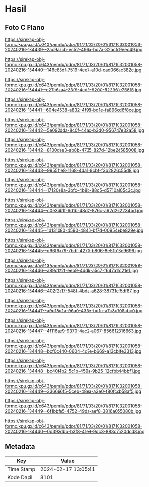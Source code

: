 # Hasil

## Foto C Plano

https://sirekap-obj-formc.kpu.go.id/c643/pemilu/pdpr/81/71/03/20/01/8171032001058-20240216-134439--2ac9aacb-ec52-496a-bd7a-32acfc9eec49.jpg

https://sirekap-obj-formc.kpu.go.id/c643/pemilu/pdpr/81/71/03/20/01/8171032001058-20240216-134440--146c83df-7519-4ee7-a10d-cad066ac382c.jpg

https://sirekap-obj-formc.kpu.go.id/c643/pemilu/pdpr/81/71/03/20/01/8171032001058-20240216-134441--e27c6aa4-23f9-4cd9-9200-522361e758f5.jpg

https://sirekap-obj-formc.kpu.go.id/c643/pemilu/pdpr/81/71/03/20/01/8171032001058-20240216-134441--604e4638-a832-4f98-bd1e-fa896cd6f8ce.jpg

https://sirekap-obj-formc.kpu.go.id/c643/pemilu/pdpr/81/71/03/20/01/8171032001058-20240216-134442--5e092dda-8c0f-44ac-b3d0-956747e32a58.jpg

https://sirekap-obj-formc.kpu.go.id/c643/pemilu/pdpr/81/71/03/20/01/8171032001058-20240216-134442--8100dee3-ab8b-4735-827d-12be2d585008.jpg

https://sirekap-obj-formc.kpu.go.id/c643/pemilu/pdpr/81/71/03/20/01/8171032001058-20240216-134443--9955f1e8-1168-4da1-9cbf-f3b2826c55d8.jpg

https://sirekap-obj-formc.kpu.go.id/c643/pemilu/pdpr/81/71/03/20/01/8171032001058-20240216-134444--17120e8a-3bfc-4b8b-88c5-d5710a105c3c.jpg

https://sirekap-obj-formc.kpu.go.id/c643/pemilu/pdpr/81/71/03/20/01/8171032001058-20240216-134444--c0e3db1f-6d1b-48d2-876c-a62d262234bd.jpg

https://sirekap-obj-formc.kpu.go.id/c643/pemilu/pdpr/81/71/03/20/01/8171032001058-20240216-134445--1d131080-4590-4846-bf7d-00954ebe829e.jpg

https://sirekap-obj-formc.kpu.go.id/c643/pemilu/pdpr/81/71/03/20/01/8171032001058-20240216-134445--d96f9a79-7bdf-4270-b806-8e51b13e9696.jpg

https://sirekap-obj-formc.kpu.go.id/c643/pemilu/pdpr/81/71/03/20/01/8171032001058-20240216-134446--a89c122f-eeb9-4ddb-a5c7-f647a11c21e1.jpg

https://sirekap-obj-formc.kpu.go.id/c643/pemilu/pdpr/81/71/03/20/01/8171032001058-20240216-134446--402f2a17-548f-4bda-a628-38731ef5df87.jpg

https://sirekap-obj-formc.kpu.go.id/c643/pemilu/pdpr/81/71/03/20/01/8171032001058-20240216-134447--a9d18c2a-96a0-433e-bd1c-a7c3c705cbc0.jpg

https://sirekap-obj-formc.kpu.go.id/c643/pemilu/pdpr/81/71/03/20/01/8171032001058-20240216-134447--4f116ae9-9370-4ac2-a067-856612316663.jpg

https://sirekap-obj-formc.kpu.go.id/c643/pemilu/pdpr/81/71/03/20/01/8171032001058-20240216-134448--bcf0c440-0604-4d7e-b669-a13cb1fe3313.jpg

https://sirekap-obj-formc.kpu.go.id/c643/pemilu/pdpr/81/71/03/20/01/8171032001058-20240216-134448--bc40f4b2-5c1b-459a-9b25-12cfbb44bbf1.jpg

https://sirekap-obj-formc.kpu.go.id/c643/pemilu/pdpr/81/71/03/20/01/8171032001058-20240216-134449--336696f5-5ceb-48ea-a3e0-f80fccb58af5.jpg

https://sirekap-obj-formc.kpu.go.id/c643/pemilu/pdpr/81/71/03/20/01/8171032001058-20240216-134449--6f1bbfe5-4752-49da-aef8-3816a055080b.jpg

https://sirekap-obj-formc.kpu.go.id/c643/pemilu/pdpr/81/71/03/20/01/8171032001058-20240216-134440--0d393dbb-b3f8-41e9-9dc3-883c7520dcd8.jpg


## Metadata

| Key        | Value               |
| ---------- | ------------------- |
| Time Stamp | 2024-02-17 13:05:41 |
| Kode Dapil | 8101                |




